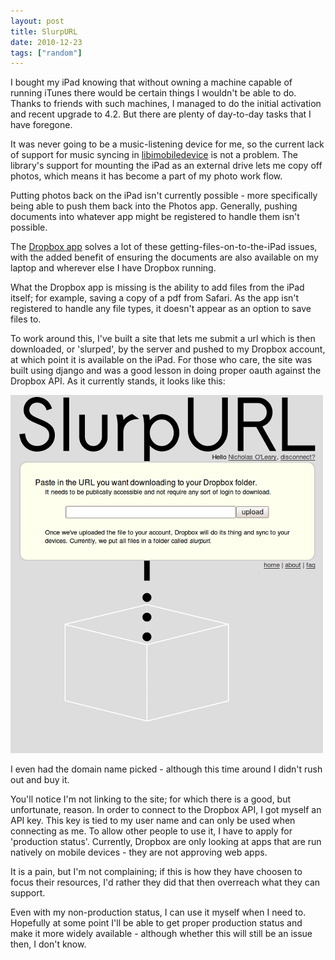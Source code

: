 ```yaml
---
layout: post
title: SlurpURL
date: 2010-12-23
tags: ["random"]
---
```


I bought my iPad knowing that without owning a machine capable of running iTunes there would be certain things I wouldn't be able to do. Thanks to friends with such machines, I managed to do the initial activation and recent upgrade to 4.2. But there are plenty of day-to-day tasks that I have foregone.

It was never going to be a music-listening device for me, so the current lack of support for music syncing in [libimobiledevice](http://www.libimobiledevice.org/) is not a problem. The library's support for mounting the iPad as an external drive lets me copy off photos, which means it has become a part of my photo work flow. 

Putting photos back on the iPad isn't currently possible - more specifically being able to push them back into the Photos app. Generally, pushing documents into whatever app might be registered to handle them isn't possible.

The [Dropbox app](https://www.dropbox.com/ipad) solves a lot of these getting-files-on-to-the-iPad issues, with the added benefit of ensuring the documents are also available on my laptop and wherever else I have Dropbox running.

What the Dropbox app is missing is the ability to add files from the iPad itself; for example, saving a copy of a pdf from Safari. As the app isn't registered to handle any file types, it doesn't appear as an option to save files to.

To work around this, I've built a site that lets me submit a url which is then downloaded, or 'slurped', by the server and pushed to my Dropbox account, at which point it is available on the iPad. For those who care, the site was built using django and was a good lesson in doing proper oauth against the Dropbox API. As it currently stands, it looks like this:

![slurpurl](/blog/content/2010/12/slurpurl.png "slurpurl")

I even had the domain name picked - although this time around I didn't rush out and buy it.

You'll notice I'm not linking to the site; for which there is a good, but unfortunate, reason. In order to connect to the Dropbox API, I got myself an API key. This key is tied to my user name and can only be used when connecting as me. To allow other people to use it, I have to apply for 'production status'. Currently, Dropbox are only looking at apps that are run natively on mobile devices - they are not approving web apps.

It is a pain, but I'm not complaining; if this is how they have choosen to focus their resources, I'd rather they did that then overreach what they can support.

Even with my non-production status, I can use it myself when I need to. Hopefully at some point I'll be able to get proper production status and make it more widely available - although whether this will still be an issue then, I don't know.